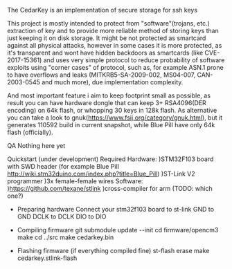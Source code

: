 The CedarKey is an implementation of secure storage for ssh keys

This project is mostly intended to protect from "software"(trojans, etc.) extraction of key and to provide more reliable method of storing keys than just
keeping it on disk storage. It might be not protected as smartcard against all physical attacks, however in some cases it is more protected, as it's transparent
and wont have hidden backdoors as smartcards (like CVE-2017-15361) and uses very simple protocol to reduce probability of software exploits
using "corner cases" of protocol, such as, for example ASN.1 prone to have overflows and leaks (MITKRB5-SA-2009-002, MS04-007, CAN-2003-0545 and much more),
due implementation complexity.

And most important feature i aim to keep footprint small as possible, as result you can have hardware dongle that can keep 3+ RSA4096(DER encoding) on 64k flash,
or whopping 30 keys in 128k flash.
As alternative you can take a look to gnuk(https://www.fsij.org/category/gnuk.html), but it generates 110592 build in current snapshot, while Blue Pill
have only 64k flash (officially).

QA
Nothing here yet

Quickstart (under development)
Required Hardware:
)STM32F103 board with SWD header (for example Blue Pill http://wiki.stm32duino.com/index.php?title=Blue_Pill)
)ST-Link V2 programmer
)3x female-female wires
Software:
)https://github.com/texane/stlink
)cross-compiler for arm (TODO: which one?)

- Preparing hardware
Connect your stm32f103 board to st-link
GND to GND
DCLK to DCLK
DIO to DIO

- Compiling firmware
git submodule update --init
cd firmware/opencm3
make
cd ../src
make cedarkey.bin

- Flashing firmware (if everything compiled fine)
st-flash erase
make cedarkey.stlink-flash
